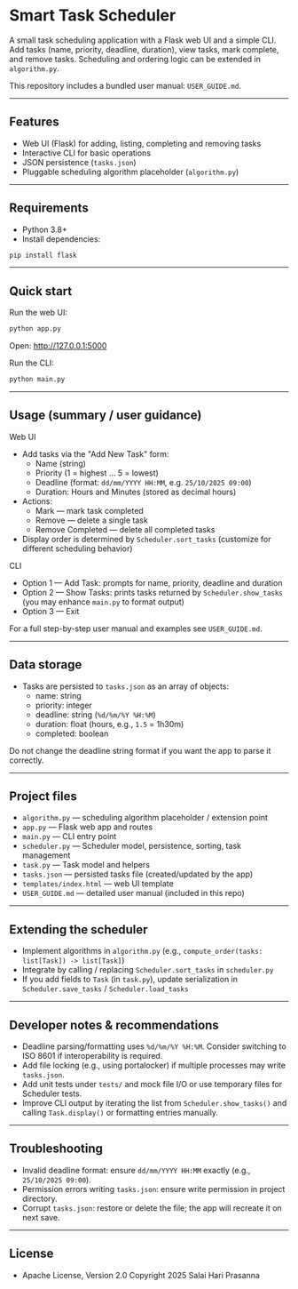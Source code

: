 # Smart Task Scheduler

A small task scheduling application with a Flask web UI and a simple CLI. Add tasks (name, priority, deadline, duration), view tasks, mark complete, and remove tasks. Scheduling and ordering logic can be extended in `algorithm.py`.

This repository includes a bundled user manual: `USER_GUIDE.md`.

---

## Features
- Web UI (Flask) for adding, listing, completing and removing tasks
- Interactive CLI for basic operations
- JSON persistence (`tasks.json`)
- Pluggable scheduling algorithm placeholder (`algorithm.py`)

---

## Requirements
- Python 3.8+
- Install dependencies:
```sh
pip install flask
```

---

## Quick start

Run the web UI:
```sh
python app.py
```
Open: http://127.0.0.1:5000

Run the CLI:
```sh
python main.py
```

---

## Usage (summary / user guidance)
Web UI
- Add tasks via the "Add New Task" form:
  - Name (string)
  - Priority (1 = highest … 5 = lowest)
  - Deadline (format: `dd/mm/YYYY HH:MM`, e.g. `25/10/2025 09:00`)
  - Duration: Hours and Minutes (stored as decimal hours)
- Actions:
  - Mark — mark task completed
  - Remove — delete a single task
  - Remove Completed — delete all completed tasks
- Display order is determined by `Scheduler.sort_tasks` (customize for different scheduling behavior)

CLI
- Option 1 — Add Task: prompts for name, priority, deadline and duration
- Option 2 — Show Tasks: prints tasks returned by `Scheduler.show_tasks` (you may enhance `main.py` to format output)
- Option 3 — Exit

For a full step-by-step user manual and examples see `USER_GUIDE.md`.

---

## Data storage
- Tasks are persisted to `tasks.json` as an array of objects:
  - name: string
  - priority: integer
  - deadline: string (`%d/%m/%Y %H:%M`)
  - duration: float (hours, e.g., `1.5` = 1h30m)
  - completed: boolean

Do not change the deadline string format if you want the app to parse it correctly.

---

## Project files
- `algorithm.py` — scheduling algorithm placeholder / extension point  
- `app.py` — Flask web app and routes  
- `main.py` — CLI entry point  
- `scheduler.py` — Scheduler model, persistence, sorting, task management  
- `task.py` — Task model and helpers  
- `tasks.json` — persisted tasks file (created/updated by the app)  
- `templates/index.html` — web UI template  
- `USER_GUIDE.md` — detailed user manual (included in this repo)

---

## Extending the scheduler
- Implement algorithms in `algorithm.py` (e.g., `compute_order(tasks: list[Task]) -> list[Task]`)  
- Integrate by calling / replacing `Scheduler.sort_tasks` in `scheduler.py`  
- If you add fields to `Task` (in `task.py`), update serialization in `Scheduler.save_tasks` / `Scheduler.load_tasks`

---

## Developer notes & recommendations
- Deadline parsing/formatting uses `%d/%m/%Y %H:%M`. Consider switching to ISO 8601 if interoperability is required.
- Add file locking (e.g., using portalocker) if multiple processes may write `tasks.json`.
- Add unit tests under `tests/` and mock file I/O or use temporary files for Scheduler tests.
- Improve CLI output by iterating the list from `Scheduler.show_tasks()` and calling `Task.display()` or formatting entries manually.

---

## Troubleshooting
- Invalid deadline format: ensure `dd/mm/YYYY HH:MM` exactly (e.g., `25/10/2025 09:00`).
- Permission errors writing `tasks.json`: ensure write permission in project directory.
- Corrupt `tasks.json`: restore or delete the file; the app will recreate it on next save.

---

## License
- Apache License, Version 2.0  Copyright 2025 Salai Hari Prasanna

